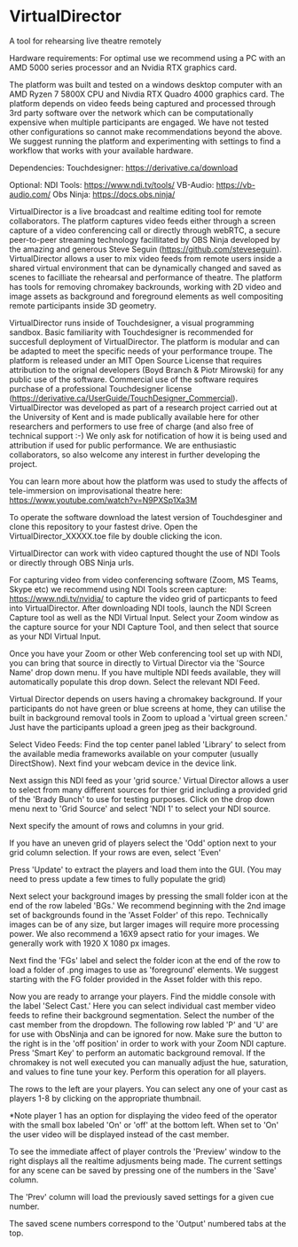 # VirtualDirector
 A tool for rehearsing live theatre remotely

Hardware requirements:
For optimal use we recommend using a PC with an AMD 5000 series processor and an Nvidia RTX graphics card.

The platform was built and tested on a windows desktop computer with an AMD Ryzen 7 5800X CPU and Nivdia RTX Quadro 4000 graphics card. The platform depends on video feeds being captured and processed through 3rd party software over the network which can be computationally expensive when multiple participants are engaged. We have not tested other configurations so cannot make recommendations beyond the above. We suggest running the platform and experimenting with settings to find a workflow that works with your available hardware.

Dependencies:
Touchdesigner: https://derivative.ca/download

Optional:
NDI Tools: https://www.ndi.tv/tools/
VB-Audio: https://vb-audio.com/
Obs Ninja: https://docs.obs.ninja/

VirtualDirector is a live broadcast and realtime editing tool for remote collaborators. The platform captures video feeds either through a screen capture of a video conferencing call or directly through webRTC, a secure peer-to-peer streaming technology facillitated by OBS Ninja developed by the amazing and generous Steve Seguin (https://github.com/steveseguin). VirtualDirector allows a user to mix video feeds from remote users inside a shared virtual environment that can be dynamically changed and saved as scenes to facilliate the rehearsal and performance of theatre. The platform has tools for removing chromakey backrounds, working with 2D video and image assets as background and foreground elements as well compositing remote participants inside 3D geometry.

VirtualDirector runs inside of Touchdesigner, a visual programming sandbox. Basic familiarity with Touchdesigner is recommended for succesfull deployment of VirtualDirector. The platform is modular and can be adapted to meet the specific needs of your performance troupe. The platform is released under an MIT Open Source License that requires attribution to the orignal developers (Boyd Branch & Piotr Mirowski) for any public use of the software. Commercial use of the software requires purchase of a professional Touchdesigner license (https://derivative.ca/UserGuide/TouchDesigner_Commercial). VirtualDirector was developed as part of a research project carried out at the University of Kent and is made publically available here for other researchers and performers to use free of charge (and also free of technical support :-) We only ask for notification of how it is being used and attribution if used for public performance. We are enthusiastic collaborators, so also welcome any interest in further developing the project.

You can learn more about how the platform was used to study the affects of tele-immersion on improvisational theatre here: https://www.youtube.com/watch?v=N9PXSp1Xa3M

To operate the software download the latest version of Touchdesginer and clone this repository to your fastest drive.  Open the VirtualDirector_XXXXX.toe file by double clicking the icon. 

VirtualDirector can work with video captured thought the use of NDI Tools or directly through OBS Ninja urls.

For capturing video from video conferencing software (Zoom, MS Teams, Skype etc) we recommend using NDI Tools screen capture: https://www.ndi.tv/nvidia/ to capture the video grid of particpants to feed into VirtualDirector. After downloading NDI tools, launch the NDI Screen Capture tool as well as the NDI Virtual Input. Select your Zoom window as the capture source for your NDI Capture Tool, and then select that source as your NDI Virtual Input.

Once you have your Zoom or other Web conferencing tool set up with NDI, you can bring that source in directly to Virtual Director via the 'Source Name' drop down menu. If you have multiple NDI feeds available, they will automatically populate this drop down. Select the relevant NDI Feed.

Virtual Director depends on users having a chromakey background. If your participants do not have green or blue screens at home, they can utilise the built in background removal tools in Zoom to upload a 'virtual green screen.' Just have the participants upload a green jpeg as their background.

Select Video Feeds:
Find the top center panel labled 'Library' to select from the available media frameworks available on your computer (usually DirectShow).
Next find your webcam device in the device link.

Next assign this NDI feed as your 'grid source.' Virtual Director allows a user to select from many different sources for thier grid including a provided grid of the 'Brady Bunch' to use for testing purposes. Click on the drop down menu next to 'Grid Source' and select 'NDI 1' to select your NDI source.

Next specify the amount of rows and columns in your grid.

If you have an uneven grid of players select the 'Odd' option next to your grid column selection. If your rows are even, select 'Even'

Press 'Update' to extract the players and load them into the GUI. (You may need to press update a few times to fully populate the grid)

Next select your background images by pressing the small folder icon at the end of the row labeled 'BGs.' We recommend beginning with the 2nd image set of backgrounds found in the 'Asset Folder' of this repo. Technically images can be of any size, but larger images will require more processing power. We also recommend a 16X9 apsect ratio for your images. We generally work with 1920 X 1080 px images.

Next find the 'FGs' label and select the folder icon at the end of the row to load a folder of .png images to use as 'foreground' elements. We suggest starting with the FG folder provided in the Asset folder with this repo.

Now you are ready to arrange your players. Find the middle console with the label 'Select Cast.' Here you can select individual cast member video feeds to refine their background segmentation. Select the number of the cast member from the dropdown. The following row labled 'P' and 'U' are for use with ObsNinja and can be ignored for now. Make sure the button to the right is in the 'off position' in order to work with your Zoom NDI capture. Press 'Smart Key' to perform an automatic background removal. If the chromakey is not well executed you can manually adjust the hue, saturation, and values to fine tune your key. Perform this operation for all players.

The rows to the left are your players. You can select any one of your cast as players 1-8 by clicking on the appropriate thumbnail. 

*Note player 1 has an option for displaying the video feed of the operator with the small box labeled 'On' or 'off' at the bottom left. When set to 'On' the user video will be displayed instead of the cast member.

To see the immediate affect of player controls the 'Preview' window to the right displays all the realtime adjusments being made. The current settings for any scene can be saved by pressing one of the numbers in the 'Save' column.

The 'Prev' column will load the previously saved settings for a given cue number.

The saved scene numbers correspond to the 'Output' numbered tabs at the top.


